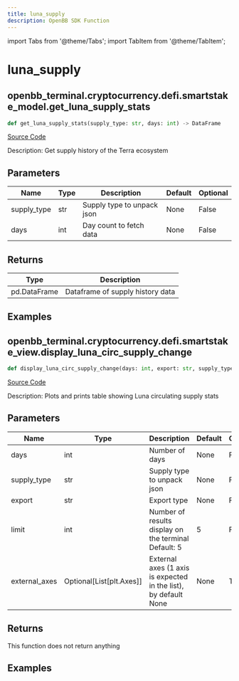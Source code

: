 ```yaml
---
title: luna_supply
description: OpenBB SDK Function
---
```


import Tabs from '@theme/Tabs';
import TabItem from '@theme/TabItem';

# luna_supply

<Tabs>
<TabItem value="model" label="Model" default>

## openbb_terminal.cryptocurrency.defi.smartstake_model.get_luna_supply_stats

```python title='openbb_terminal/cryptocurrency/defi/smartstake_model.py'
def get_luna_supply_stats(supply_type: str, days: int) -> DataFrame
```
[Source Code](https://github.com/OpenBB-finance/OpenBBTerminal/tree/main/openbb_terminal/cryptocurrency/defi/smartstake_model.py#L14)

Description: Get supply history of the Terra ecosystem

## Parameters

| Name | Type | Description | Default | Optional |
| ---- | ---- | ----------- | ------- | -------- |
| supply_type | str | Supply type to unpack json | None | False |
| days | int | Day count to fetch data | None | False |

## Returns

| Type | Description |
| ---- | ----------- |
| pd.DataFrame | Dataframe of supply history data |

## Examples



</TabItem>
<TabItem value="view" label="View">

## openbb_terminal.cryptocurrency.defi.smartstake_view.display_luna_circ_supply_change

```python title='openbb_terminal/cryptocurrency/defi/smartstake_view.py'
def display_luna_circ_supply_change(days: int, export: str, supply_type: str, limit: int, external_axes: Optional[List[matplotlib.axes._axes.Axes]]) -> None
```
[Source Code](https://github.com/OpenBB-finance/OpenBBTerminal/tree/main/openbb_terminal/cryptocurrency/defi/smartstake_view.py#L29)

Description: Plots and prints table showing Luna circulating supply stats

## Parameters

| Name | Type | Description | Default | Optional |
| ---- | ---- | ----------- | ------- | -------- |
| days | int | Number of days | None | False |
| supply_type | str | Supply type to unpack json | None | False |
| export | str | Export type | None | False |
| limit | int | Number of results display on the terminal<br/>Default: 5 | 5 | False |
| external_axes | Optional[List[plt.Axes]] | External axes (1 axis is expected in the list), by default None | None | True |

## Returns

This function does not return anything

## Examples



</TabItem>
</Tabs>